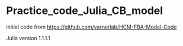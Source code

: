 # Practice_code_Julia_CB_model

initial code from https://github.com/varnerlab/HCM-FBA-Model-Code

Julia version 1.1.1.1
